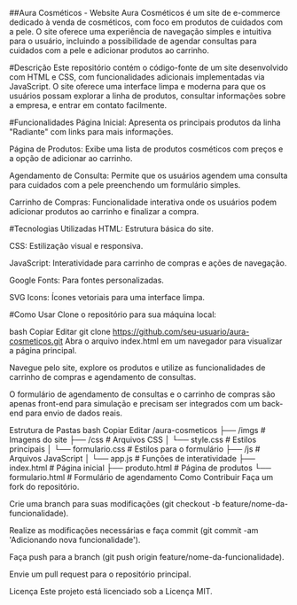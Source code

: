 ##Aura Cosméticos - Website
Aura Cosméticos é um site de e-commerce dedicado à venda de cosméticos, com foco em produtos de cuidados com a pele. O site oferece uma experiência de navegação simples e intuitiva para o usuário, incluindo a possibilidade de agendar consultas para cuidados com a pele e adicionar produtos ao carrinho.

#Descrição
Este repositório contém o código-fonte de um site desenvolvido com HTML e CSS, com funcionalidades adicionais implementadas via JavaScript. O site oferece uma interface limpa e moderna para que os usuários possam explorar a linha de produtos, consultar informações sobre a empresa, e entrar em contato facilmente.

#Funcionalidades
Página Inicial: Apresenta os principais produtos da linha "Radiante" com links para mais informações.

Página de Produtos: Exibe uma lista de produtos cosméticos com preços e a opção de adicionar ao carrinho.

Agendamento de Consulta: Permite que os usuários agendem uma consulta para cuidados com a pele preenchendo um formulário simples.

Carrinho de Compras: Funcionalidade interativa onde os usuários podem adicionar produtos ao carrinho e finalizar a compra.

#Tecnologias Utilizadas
HTML: Estrutura básica do site.

CSS: Estilização visual e responsiva.

JavaScript: Interatividade para carrinho de compras e ações de navegação.

Google Fonts: Para fontes personalizadas.

SVG Icons: Ícones vetoriais para uma interface limpa.

#Como Usar
Clone o repositório para sua máquina local:

bash
Copiar
Editar
git clone https://github.com/seu-usuario/aura-cosmeticos.git
Abra o arquivo index.html em um navegador para visualizar a página principal.

Navegue pelo site, explore os produtos e utilize as funcionalidades de carrinho de compras e agendamento de consultas.

O formulário de agendamento de consultas e o carrinho de compras são apenas front-end para simulação e precisam ser integrados com um back-end para envio de dados reais.

Estrutura de Pastas
bash
Copiar
Editar
/aura-cosmeticos
    ├── /imgs              # Imagens do site
    ├── /css               # Arquivos CSS
    │   └── style.css      # Estilos principais
    │   └── formulario.css # Estilos para o formulário
    ├── /js                # Arquivos JavaScript
    │   └── app.js         # Funções de interatividade
    ├── index.html         # Página inicial
    ├── produto.html       # Página de produtos
    └── formulario.html    # Formulário de agendamento
Como Contribuir
Faça um fork do repositório.

Crie uma branch para suas modificações (git checkout -b feature/nome-da-funcionalidade).

Realize as modificações necessárias e faça commit (git commit -am 'Adicionando nova funcionalidade').

Faça push para a branch (git push origin feature/nome-da-funcionalidade).

Envie um pull request para o repositório principal.

Licença
Este projeto está licenciado sob a Licença MIT.
